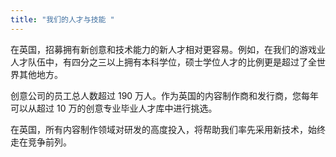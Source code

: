 ```yaml
---
title: "我们的人才与技能 "
---
```


在英国，招募拥有新创意和技术能力的新人才相对更容易。例如，在我们的游戏业人才队伍中，有四分之三以上拥有本科学位，硕士学位人才的比例更是超过了全世界其他地方。

创意公司的员工总人数超过 190 万人。作为英国的内容制作商和发行商，您每年可以从超过 10 万的创意专业毕业人才库中进行挑选。

在英国，所有内容制作领域对研发的高度投入，将帮助我们率先采用新技术，始终走在竞争前列。

